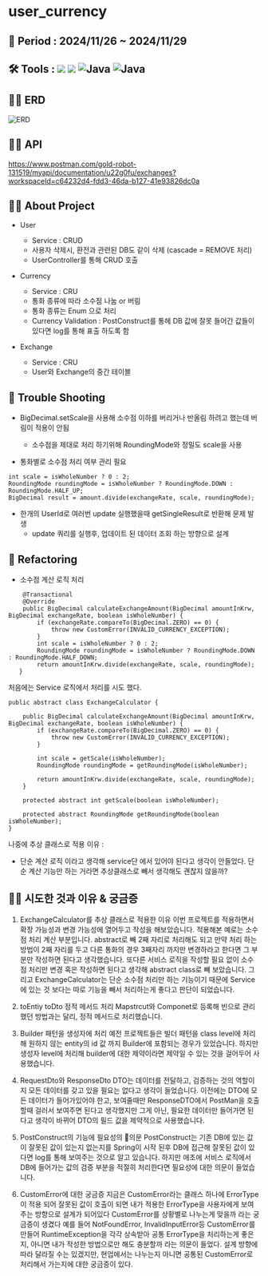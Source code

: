 # user_currency
## 🥅 Period : 2024/11/26 ~ 2024/11/29
## 🛠️ Tools : <img src="https://img.shields.io/badge/mysql-4479A1?style=for-the-badge&logo=mysql&logoColor=white"> <img src="https://img.shields.io/badge/spring-6DB33F?style=for-the-badge&logo=github&logoColor=Green"> <img alt="Java" src ="https://img.shields.io/badge/Java-007396.svg?&style=for-the-badge&logo=Java&logoColor=white"/>  <img alt="Java" src ="https://img.shields.io/badge/intellijidea-000000.svg?&style=for-the-badge&logo=intellijidea&logoColor=white"/>

## 👨‍💻 ERD 
![ERD](https://github.com/user-attachments/assets/7593c7b1-3609-472a-bb77-bf1858a49a07)
## 👨‍💻 API 
<a href> https://www.postman.com/gold-robot-131519/myapi/documentation/u22g0fu/exchanges?workspaceId=c64232d4-fdd3-46da-b127-41e93826dc0a</a-href>
## 👨‍💻 About Project 
- User 
  - Service : CRUD
  - 사용자 삭제시, 환전과 관련된 DB도 같이 삭제 (cascade = REMOVE 처리)
  - UserController를 통해 CRUD 호출 

- Currency
  - Service : CRU 
  - 통화 종류에 따라 소수점 나눔 or 버림
  - 통화 종류는 Enum 으로 처리
  - Currency Validation : PostConstruct를 통헤 DB 값에 잘못 들어간 값들이 있다면 log를 통해 표출 하도록 함 

- Exchange 
  - Service : CRU 
  - User와 Exchange의 중간 테이블 
   
## 🥵 Trouble Shooting
- BigDecimal.setScale을 사용해 소수점 이하를 버리거나 반올림 하려고 했는데 버림이 적용이 안됨 
  - 소수점을 제대로 처리 하기위해 RoundingMode와 정밀도 scale을 사용 

- 통화별로 소수점 처리 여부 관리 필요 
```
int scale = isWholeNumber ? 0 : 2;
RoundingMode roundingMode = isWholeNumber ? RoundingMode.DOWN : RoundingMode.HALF_UP;
BigDecimal result = amount.divide(exchangeRate, scale, roundingMode); 
``` 
- 한개의 UserId로 여러번 update 실행했을때 getSingleResult로 반환해 문제 발생
  - update 쿼리를 실행후, 업데이트 된 데이터 조회 하는 방향으로 설계 

## 🚀 Refactoring
- 소수점 계산 로직 처리 
```
    @Transactional
    @Override
    public BigDecimal calculateExchangeAmount(BigDecimal amountInKrw, BigDecimal exchangeRate, boolean isWholeNumber) {
        if (exchangeRate.compareTo(BigDecimal.ZERO) == 0) {
            throw new CustomError(INVALID_CURRENCY_EXCEPTION);
        }
        int scale = isWholeNumber ? 0 : 2;
        RoundingMode roundingMode = isWholeNumber ? RoundingMode.DOWN : RoundingMode.HALF_DOWN;
        return amountInKrw.divide(exchangeRate, scale, roundingMode);
   }
```
처음에는 Service 로직에서 처리를 시도 했다. 

```
public abstract class ExchangeCalculator {

    public BigDecimal calculateExchangeAmount(BigDecimal amountInKrw, BigDecimal exchangeRate, boolean isWholeNumber) {
        if (exchangeRate.compareTo(BigDecimal.ZERO) == 0) {
            throw new CustomError(INVALID_CURRENCY_EXCEPTION);
        }

        int scale = getScale(isWholeNumber);
        RoundingMode roundingMode = getRoundingMode(isWholeNumber);

        return amountInKrw.divide(exchangeRate, scale, roundingMode);
    }

    protected abstract int getScale(boolean isWholeNumber);

    protected abstract RoundingMode getRoundingMode(boolean isWholeNumber);
}
```
나중에 추상 클래스로 적용 
이유 : 
- 단순 계산 로직 이라고 생각해 service단 에서 있어야 된다고 생각이 안들었다. 단순 계산 기능만 하는 거라면 추상클래스로 빼서 생각해도 괜찮지 않을까? 
   
## 👨‍💻 시도한 것과 이유 & 궁금증 
1. ExchangeCalculator를 추상 클래스로 적용한 이유 
이번 프로젝트를 적용하면서 확장 가능성과 변경 가능성에 열어두고 작성을 해보았습니다. 
적용해본 예로는 소수점 처리 계산 부분입니다. 
abstract로 빼 2째 자리로 처리해도 되고 만약 처리 하는 방법이 2째 자리를 두고 다른 통화의 경우 3째자리 까지만 변경하라고 한다면 그 부분만 작성하면 된다고 생각했습니다. 
또다른 서비스 로직을 작성할 필요 없이 소수점 처리만 변경 혹은 작성하면 된다고 생각해 abstract class로 빼 보았습니다. 
그리고 ExchangeCalculator는 단순 소수점 처리만 하는 기능이기 때문에 Service에 있는 것 보다는 따로 기능을 빼서 처리하는게 좋다고 판단이 되었습니다. 

2. toEntiy toDto 
정적 메서드 처리 
Mapstrcut와 Componet로 등록해 빈으로 관리했던 방법과는 달리, 정적 메서드로 처리했습니다. 

3. Builder 패턴을 생성자에 처리 
예전 프로젝트들은 빌더 패턴을 class level에 처리해 원하지 않는 entity의 id 값 까지 Builder에 포함되는 경우가 있었습니다. 
하지만 생성자 level에 처리해 builder에 대한 제약이라면 제약일 수 있는 것을 걸어두어 사용했습니다. 

4. RequestDto와 ResponseDto 
DTO는 데이터를 전달하고, 검증하는 것의 역할이지 모든 데이터를 갖고 있을 필요는 없다고 생각이 들었습니다. 
이전에는 DTO에 모든 데이터가 들어가있어야 한고, 보여줄때만 ResponseDTO에서 PostMan을 호출할때 걸러서 보여주면 된다고 생각했지만 그게 아닌,
필요한 데이터만 들어가면 된다고 생각이 바뀌어 DTO의 필드 값을 제약적으로 사용했습니다.

5. PostConstruct의 기능에 필요성의 의문 
PostConstruct는 기존 DB에 있는 값이 잘못된 값이 있는지 없는지를 Spring이 시작 된후 DB에 접근해 잘못된 값이 있다면 
log를 통해 보여주는 것으로 알고 있습니다. 
하지만 애초에 서비스 로직에서 DB에 들어가는 값의 검증 부분을 적절히 처리한다면 필요성에 대한 의문이 들었습니다. 

6. CustomError에 대한 궁금증 
지금은 CustomError라는 클래스 하나에 ErrorType이 적용 되어 잘못된 값이 호출이 되면 내가 적용한 ErrorType을 사용자에게 보여주는 방향으로 설계가 되어있다 
CustomError를 상황별로 나누는게 맞을까 라는 궁금증이 생겼다 
예를 들어 NotFoundError, InvalidInputError등 CustomError를 만들어 RuntimeException을 각각 상속받아 공통 ErrorType을 처리하는게 좋은지, 
아니면 내가 작성한 방법으로만 해도  충분할까 라는 의문이 들었다. 
설계 방향에 따라 달라질 수는 있겠지만, 현업에서는 나누는지 아니면 공통된 CustomError로 처리해서 가는지에 대한 궁금증이 있다. 

